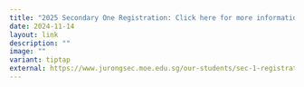 ```yaml
---
title: "2025 Secondary One Registration: Click here for more information"
date: 2024-11-14
layout: link
description: ""
image: ""
variant: tiptap
external: https://www.jurongsec.moe.edu.sg/our-students/sec-1-registration/
---
```

